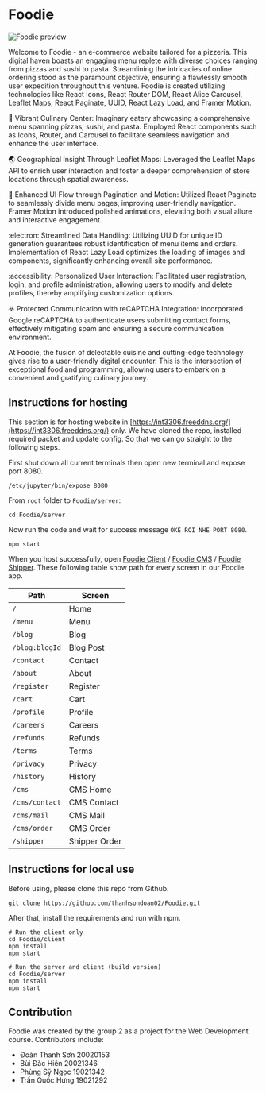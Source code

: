 # Foodie

![Foodie preview](https://firebasestorage.googleapis.com/v0/b/foodie-68790.appspot.com/o/Screenshot%202024-01-01%20082823.png?alt=media&token=0b2ce2e9-f709-4bb5-b0bc-b1c3040ee1a8)


Welcome to Foodie - an e-commerce website tailored for a pizzeria. This digital haven boasts an engaging menu replete with diverse choices ranging from pizzas and sushi to pasta. Streamlining the intricacies of online ordering stood as the paramount objective, ensuring a flawlessly smooth user expedition throughout this venture. Foodie is created utilizing technologies like React Icons, React Router DOM, React Alice Carousel, Leaflet Maps, React Paginate, UUID, React Lazy Load, and Framer Motion.

:fork_and_knife: Vibrant Culinary Center:
Imaginary eatery showcasing a comprehensive menu spanning pizzas, sushi, and pasta. Employed React components such as Icons, Router, and Carousel to facilitate seamless navigation and enhance the user interface.

:earth_asia: Geographical Insight Through Leaflet Maps:
Leveraged the Leaflet Maps API to enrich user interaction and foster a deeper comprehension of store locations through spatial awareness.

:pizza: Enhanced UI Flow through Pagination and Motion:
Utilized React Paginate to seamlessly divide menu pages, improving user-friendly navigation. Framer Motion introduced polished animations, elevating both visual allure and interactive engagement.

:electron: Streamlined Data Handling:
Utilizing UUID for unique ID generation guarantees robust identification of menu items and orders. Implementation of React Lazy Load optimizes the loading of images and components, significantly enhancing overall site performance.

:accessibility: Personalized User Interaction:
Facilitated user registration, login, and profile administration, allowing users to modify and delete profiles, thereby amplifying customization options.

:biohazard: Protected Communication with reCAPTCHA Integration:
Incorporated Google reCAPTCHA to authenticate users submitting contact forms, effectively mitigating spam and ensuring a secure communication environment.

At Foodie, the fusion of delectable cuisine and cutting-edge technology gives rise to a user-friendly digital encounter. This is the intersection of exceptional food and programming, allowing users to embark on a convenient and gratifying culinary journey.


## Instructions for hosting
This section is for hosting website in [https://int3306.freeddns.org/](https://int3306.freeddns.org/) only. We have cloned the repo, installed required packet and update config. So that we can go straight to the following steps.

First shut down all current terminals then open new terminal and expose port 8080.

```
/etc/jupyter/bin/expose 8080
```

From `root` folder to  `Foodie/server`:

```
cd Foodie/server
```

Now run the code and wait for success message `OKE ROI NHE PORT 8080`.

```
npm start
```

When you host successfully, open [Foodie Client](http://fall2324w20g2.int3306.freeddns.org) / [Foodie CMS](http://fall2324w20g2.int3306.freeddns.org/cms) / [Foodie Shipper](http://fall2324w20g2.int3306.freeddns.org/shipper). These following table show path for every screen in our Foodie app.

| Path | Screen |                                                          
|--------------|---------|
| `/` | Home |
| `/menu` | Menu |
| `/blog` | Blog |
| `/blog:blogId` | Blog Post |
| `/contact` | Contact |
| `/about` | About |
| `/register` | Register |
| `/cart` | Cart |
| `/profile` | Profile |
| `/careers` | Careers |
| `/refunds` | Refunds |
| `/terms` | Terms |
| `/privacy` | Privacy |
| `/history` | History |
| `/cms` | CMS Home |
| `/cms/contact` | CMS Contact |
| `/cms/mail` | CMS Mail |
| `/cms/order` | CMS Order |
| `/shipper` | Shipper Order |

## Instructions for local use

Before using, please clone this repo from Github.

```
git clone https://github.com/thanhsondoan02/Foodie.git
```

After that, install the requirements and run with npm.

```
# Run the client only
cd Foodie/client
npm install
npm start

# Run the server and client (build version)
cd Foodie/server
npm install
npm start
```

## Contribution

Foodie was created by the group 2 as a project for the Web Development course. Contributors include:
- Đoàn Thanh Sơn 20020153
- Bùi Đắc Hiên 20021346
- Phùng Sỹ Ngọc 19021342
- Trần Quốc Hưng 19021292

